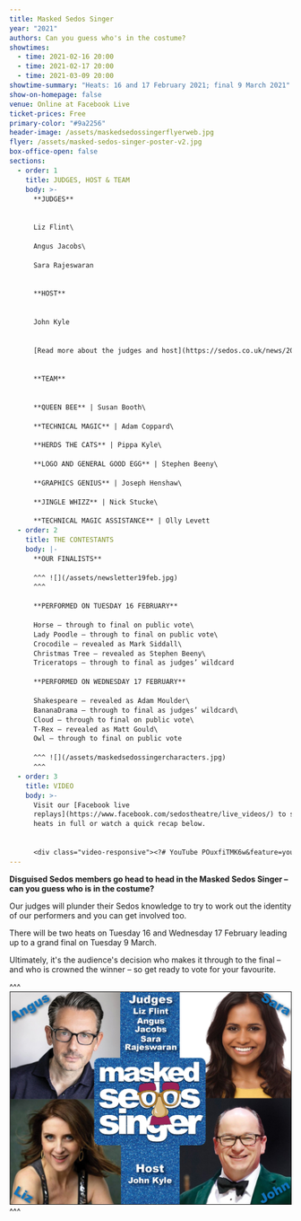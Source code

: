 ```yaml
---
title: Masked Sedos Singer
year: "2021"
authors: Can you guess who's in the costume?
showtimes:
  - time: 2021-02-16 20:00
  - time: 2021-02-17 20:00
  - time: 2021-03-09 20:00
showtime-summary: "Heats: 16 and 17 February 2021; final 9 March 2021"
show-on-homepage: false
venue: Online at Facebook Live
ticket-prices: Free
primary-color: "#9a2256"
header-image: /assets/maskedsedossingerflyerweb.jpg
flyer: /assets/masked-sedos-singer-poster-v2.jpg
box-office-open: false
sections:
  - order: 1
    title: JUDGES, HOST & TEAM
    body: >-
      **JUDGES**


      Liz Flint\

      Angus Jacobs\

      Sara Rajeswaran


      **HOST**


      John Kyle


      [Read more about the judges and host](https://sedos.co.uk/news/2021-01-07-judges-revealed-and-sign-up-to-sing)


      **TEAM**


      **QUEEN BEE** | Susan Booth\

      **TECHNICAL MAGIC** | Adam Coppard\

      **HERDS THE CATS** | Pippa Kyle\

      **LOGO AND GENERAL GOOD EGG** | Stephen Beeny\

      **GRAPHICS GENIUS** | Joseph Henshaw\

      **JINGLE WHIZZ** | Nick Stucke\

      **TECHNICAL MAGIC ASSISTANCE** | Olly Levett
  - order: 2
    title: THE CONTESTANTS
    body: |-
      **OUR FINALISTS**

      ^^^ ![](/assets/newsletter19feb.jpg)
      ^^^ 

      **PERFORMED ON TUESDAY 16 FEBRUARY**

      Horse – through to final on public vote\
      Lady Poodle – through to final on public vote\
      Crocodile – revealed as Mark Siddall\
      Christmas Tree – revealed as Stephen Beeny\
      Triceratops – through to final as judges’ wildcard

      **PERFORMED ON WEDNESDAY 17 FEBRUARY**

      Shakespeare – revealed as Adam Moulder\
      BananaDrama – through to final as judges’ wildcard\
      Cloud – through to final on public vote\
      T-Rex – revealed as Matt Gould\
      Owl – through to final on public vote

      ^^^ ![](/assets/maskedsedossingercharacters.jpg)
      ^^^
  - order: 3
    title: VIDEO
    body: >-
      Visit our [Facebook live
      replays](https://www.facebook.com/sedostheatre/live_videos/) to see both
      heats in full or watch a quick recap below. 


      <div class="video-responsive"><?# YouTube POuxfiTMK6w&feature=youtu.be /?></div>
---
```

**Disguised Sedos members go head to head in the Masked Sedos Singer – can you guess who is in the costume?**

Our judges will plunder their Sedos knowledge to try to work out the identity of our performers and you can get involved too. 

There will be two heats on Tuesday 16 and Wednesday 17 February leading up to a grand final on Tuesday 9 March. 

Ultimately, it's the audience's decision who makes it through to the final – and who is crowned the winner – so get ready to vote for your favourite.

^^^ ![](/assets/judgeshost3.jpg)
^^^